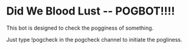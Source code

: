 # Did We Blood Lust -- POGBOT!!!!

This bot is designed to check the pogginess of something.

Just type !pogcheck in the pogcheck channel to initiate the pogliness.
